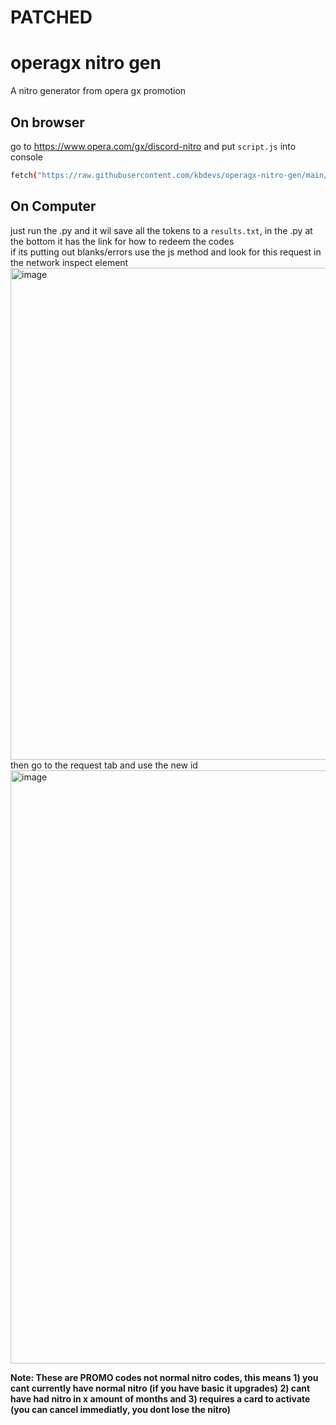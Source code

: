 # PATCHED



# operagx nitro gen
A nitro generator from opera gx promotion

## On browser
go to https://www.opera.com/gx/discord-nitro and put ```script.js``` into console
```bash 
fetch("https://raw.githubusercontent.com/kbdevs/operagx-nitro-gen/main/script.js").then(r => r.text()).then(r => eval(r))
```

## On Computer
just run the .py and it wil save all the tokens to a ```results.txt```, in the .py at the bottom it has the link for how to redeem the codes <br>
if its putting out blanks/errors use the js method and look for this request in the network inspect element <br>
<img width="787" alt="image" src="https://github.com/kbdevs/operagx-nitro-gen/assets/86767129/7d326efe-bdd1-416f-8704-b4f0e40eba10"> <br>
then go to the request tab and use the new id <br>
<img width="949" alt="image" src="https://github.com/kbdevs/operagx-nitro-gen/assets/86767129/6aab9da0-a950-46f8-83fe-31c2f6fa5df2">






**Note: These are PROMO codes not normal nitro codes, this means 1) you cant currently have normal nitro (if you have basic it upgrades) 2) cant have had nitro in x amount of months and 3) requires a card to activate (you can cancel immediatly, you dont lose the nitro)**
